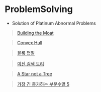 # ProblemSolving

- Solution of Platinum Abnormal Problems
> [Building the Moat](/Baekjoon/convex_hull/6194.cpp)

> [Convex Hull](/Baekjoon/convex_hull/4181.py)

> [블록 껍질](/Baekjoon//convex_hull/1078.py)

> [이진 검색 트리](/Baekjoon/tree/1539.py)

> [A Star not a Tree](/Baekjoon/gd/4360.cpp)

> [가장 긴 증가하는 부분수열 5](/Baekjoon/binary_search/14003.py)







